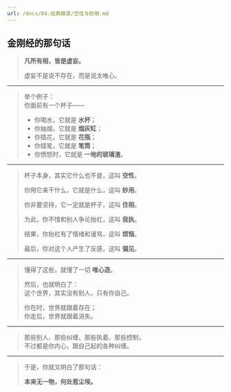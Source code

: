 ```yaml
---
url: /docs/04.经典摘录/空性与妙用.md
---
```


## 金刚经的那句话

> **凡所有相，皆是虚妄。**
>
> 虚妄不是说不存在，而是说太唯心。

***

> 举个例子：\
> 你面前有一个杯子——
>
> * 你喝水，它就是 **水杯**；
> * 你抽烟，它就是 **烟灰缸**；
> * 你插花，它就是 **花瓶**；
> * 你插笔，它就是 **笔筒**；
> * 你愤怒时，它就是 **一地的玻璃渣**。

***

> 杯子本身，其实它什么也不是，这叫 **空性**。
>
> 你用它来干什么，它就是什么，这叫 **妙用**。
>
> 你非要坚持，它一定就是杯子，这叫 **住相**。
>
> 为此，你不惜和别人争论抬杠，这叫 **我执**。
>
> 结果，你抬杠有了情绪和谩骂，这叫 **烦恼**。
>
> 最后，你对这个人产生了反感，这叫 **偏见**。

***

> 懂得了这些，就懂了一切 **唯心造**。
>
> 然后，也就明白了：\
> 这个世界，其实没有别人，只有你自己。
>
> 你在时，世界就跟着存在；\
> 你走后，世界就跟着消失。

***

> 那些别人、那些纠缠、那些执着、那些控制，\
> 不过都是你内心，跟自己起的各种纠缠。

***

> 于是，你就又明白了那句话：
>
> **本来无一物，何处惹尘埃。**
